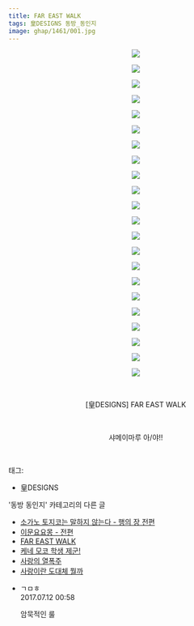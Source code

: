 ```yaml
---
title: FAR EAST WALK
tags: 皇DESIGNS 동방_동인지
image: ghap/1461/001.jpg
---
```

<div class="article">
<p style="text-align: center; clear: none; float: none;"><img src="{{ site.nasurl }}/ghap/1461/001.jpg"/></p>
<p style="text-align: center; clear: none; float: none;"><img src="{{ site.nasurl }}/ghap/1461/002.jpg"/></p>
<p style="text-align: center; clear: none; float: none;"><img src="{{ site.nasurl }}/ghap/1461/003.jpg"/></p>
<p style="text-align: center; clear: none; float: none;"><img src="{{ site.nasurl }}/ghap/1461/004.jpg"/></p>
<p style="text-align: center; clear: none; float: none;"><img src="{{ site.nasurl }}/ghap/1461/005.jpg"/></p>
<p style="text-align: center; clear: none; float: none;"><img src="{{ site.nasurl }}/ghap/1461/006.jpg"/></p>
<p style="text-align: center; clear: none; float: none;"><img src="{{ site.nasurl }}/ghap/1461/007.jpg"/></p>
<p style="text-align: center; clear: none; float: none;"><img src="{{ site.nasurl }}/ghap/1461/008.jpg"/></p>
<p style="text-align: center; clear: none; float: none;"><img src="{{ site.nasurl }}/ghap/1461/009.jpg"/></p>
<p style="text-align: center; clear: none; float: none;"><img src="{{ site.nasurl }}/ghap/1461/010.jpg"/></p>
<p style="text-align: center; clear: none; float: none;"><img src="{{ site.nasurl }}/ghap/1461/011.jpg"/></p>
<p style="text-align: center; clear: none; float: none;"><img src="{{ site.nasurl }}/ghap/1461/012.jpg"/></p>
<p style="text-align: center; clear: none; float: none;"><img src="{{ site.nasurl }}/ghap/1461/013.jpg"/></p>
<p style="text-align: center; clear: none; float: none;"><img src="{{ site.nasurl }}/ghap/1461/014.jpg"/></p>
<p style="text-align: center; clear: none; float: none;"><img src="{{ site.nasurl }}/ghap/1461/015.jpg"/></p>
<p style="text-align: center; clear: none; float: none;"><img src="{{ site.nasurl }}/ghap/1461/016.jpg"/></p>
<p style="text-align: center; clear: none; float: none;"><img src="{{ site.nasurl }}/ghap/1461/017.jpg"/></p>
<p style="text-align: center; clear: none; float: none;"><img src="{{ site.nasurl }}/ghap/1461/018.jpg"/></p>
<p style="text-align: center; clear: none; float: none;"><img src="{{ site.nasurl }}/ghap/1461/019.jpg"/></p>
<p style="text-align: center; clear: none; float: none;"><img src="{{ site.nasurl }}/ghap/1461/020.jpg"/></p>
<p style="text-align: center; clear: none; float: none;"><img src="{{ site.nasurl }}/ghap/1461/021.jpg"/></p>
<p style="text-align: center; clear: none; float: none;"><img src="{{ site.nasurl }}/ghap/1461/022.jpg"/></p>
<p style="text-align: center; clear: none; float: none;"><br/></p>
<p style="text-align: center; clear: none; float: none;">[皇DESIGNS] FAR EAST WALK</p>
<p style="text-align: center; clear: none; float: none;"><br/></p>
<p style="text-align: center; clear: none; float: none;">샤메이마루 아/야!!</p>
<p><br/></p>
</div><div class="tagTrail">
<p>태그: </p>
<ul>
<li>皇DESIGNS</li>
</ul>
</div><div class="another">
<p>'동방 동인지' 카테고리의 다른 글</p>
<ul>
<li><a href="/2016-08-10-ghap_1464">소가노 토지코는 말하지 않는다 - 행의 장 전편</a></li>
<li><a href="/2016-08-10-ghap_1462">이문요요몽 - 전편</a></li>
<li><a href="/2016-08-10-ghap_1461">FAR EAST WALK</a></li>
<li><a href="/2016-08-10-ghap_1460">케네 모코 학생 제군!</a></li>
<li><a href="/2016-08-10-ghap_1459">사랑의 열폭주</a></li>
<li><a href="/2016-08-10-ghap_1458">사랑이란 도대체 뭘까</a></li>
</ul>
</div><div class="cb_module cb_fluid">
<div class="cb_wrt cb_profile">
<div class="comment">
<ul>
<li class="cb_thumb_off" id="comment15034052">
<div class="cb_comment_area">
<div class="cb_info_area">
<div class="cb_section">
<span class="cb_nick_name">ㄱㅁㅎ</span>
</div>
<div class="cb_section">
<span class="cb_date">2017.07.12 00:58 </span>
</div>
</div>
<div class="cb_dsc_comment">
<p class="cb_dsc">
											암묵적인 룰
										</p>
</div>
</div></li>
</ul>
</div>
</div><!-- commentList close -->
</div>